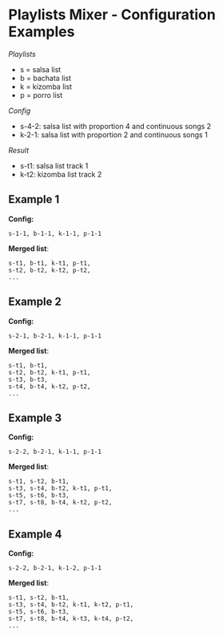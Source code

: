 # Playlists Mixer - Configuration Examples

*Playlists*
* s = salsa list
* b = bachata list
* k = kizomba list
* p = porro list

*Config*
* s-4-2: salsa list with proportion 4 and continuous songs 2
* k-2-1: salsa list with proportion 2 and continuous songs 1

*Result*
* s-t1: salsa list track 1
* k-t2: kizomba list track 2

## Example 1
**Config:**
```
s-1-1, b-1-1, k-1-1, p-1-1
```
**Merged list**:
```
s-t1, b-t1, k-t1, p-t1,
s-t2, b-t2, k-t2, p-t2,
...
```

## Example 2
**Config:**
```
s-2-1, b-2-1, k-1-1, p-1-1
```
**Merged list**:
```
s-t1, b-t1,
s-t2, b-t2, k-t1, p-t1,
s-t3, b-t3,
s-t4, b-t4, k-t2, p-t2,
...
```

## Example 3
**Config:**
```
s-2-2, b-2-1, k-1-1, p-1-1
```
**Merged list**:
```
s-t1, s-t2, b-t1,
s-t3, s-t4, b-t2, k-t1, p-t1,
s-t5, s-t6, b-t3,
s-t7, s-t8, b-t4, k-t2, p-t2,
...
```

## Example 4
**Config:**
```
s-2-2, b-2-1, k-1-2, p-1-1
```
**Merged list**:
```
s-t1, s-t2, b-t1,
s-t3, s-t4, b-t2, k-t1, k-t2, p-t1,
s-t5, s-t6, b-t3,
s-t7, s-t8, b-t4, k-t3, k-t4, p-t2, 
...
```
